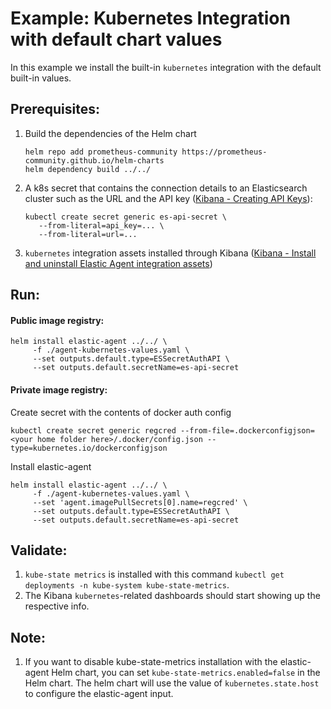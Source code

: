 # Example: Kubernetes Integration with default chart values

In this example we install the built-in `kubernetes` integration with the default built-in values.

## Prerequisites:
1. Build the dependencies of the Helm chart
    ```console
    helm repo add prometheus-community https://prometheus-community.github.io/helm-charts
    helm dependency build ../../
    ```
2. A k8s secret that contains the connection details to an Elasticsearch cluster such as the URL and the API key ([Kibana - Creating API Keys](https://www.elastic.co/guide/en/kibana/current/api-keys.html)):
    ```console
    kubectl create secret generic es-api-secret \
       --from-literal=api_key=... \
       --from-literal=url=...
    ```

3. `kubernetes` integration assets installed through Kibana ([Kibana - Install and uninstall Elastic Agent integration assets](https://www.elastic.co/guide/en/fleet/current/install-uninstall-integration-assets.html))

## Run:

#### Public image registry:
```console
helm install elastic-agent ../../ \
     -f ./agent-kubernetes-values.yaml \
     --set outputs.default.type=ESSecretAuthAPI \
     --set outputs.default.secretName=es-api-secret
```


#### Private image registry:
Create secret with the contents of docker auth config
```
kubectl create secret generic regcred --from-file=.dockerconfigjson=<your home folder here>/.docker/config.json --type=kubernetes.io/dockerconfigjson
```

Install elastic-agent
```console
helm install elastic-agent ../../ \
     -f ./agent-kubernetes-values.yaml \
     --set 'agent.imagePullSecrets[0].name=regcred' \
     --set outputs.default.type=ESSecretAuthAPI \
     --set outputs.default.secretName=es-api-secret
```

## Validate:

1. `kube-state metrics` is installed with this command `kubectl get deployments -n kube-system kube-state-metrics`.
2. The Kibana `kubernetes`-related dashboards should start showing up the respective info.

## Note:

1. If you want to disable kube-state-metrics installation with the elastic-agent Helm chart, you can set `kube-state-metrics.enabled=false` in the Helm chart. The helm chart will use the value of `kubernetes.state.host` to configure the elastic-agent input.
